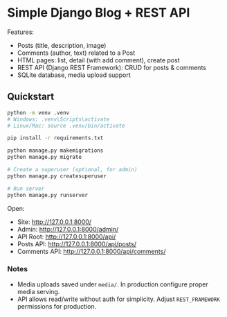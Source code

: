 # Simple Django Blog + REST API

Features:
- Posts (title, description, image)
- Comments (author, text) related to a Post
- HTML pages: list, detail (with add comment), create post
- REST API (Django REST Framework): CRUD for posts & comments
- SQLite database, media upload support

## Quickstart

```bash
python -m venv .venv
# Windows: .venv\Scripts\activate
# Linux/Mac: source .venv/bin/activate

pip install -r requirements.txt

python manage.py makemigrations
python manage.py migrate

# Create a superuser (optional, for admin)
python manage.py createsuperuser

# Run server
python manage.py runserver
```

Open:
- Site: http://127.0.0.1:8000/
- Admin: http://127.0.0.1:8000/admin/
- API Root: http://127.0.0.1:8000/api/
- Posts API: http://127.0.0.1:8000/api/posts/
- Comments API: http://127.0.0.1:8000/api/comments/

### Notes
- Media uploads saved under `media/`. In production configure proper media serving.
- API allows read/write without auth for simplicity. Adjust `REST_FRAMEWORK` permissions for production.
